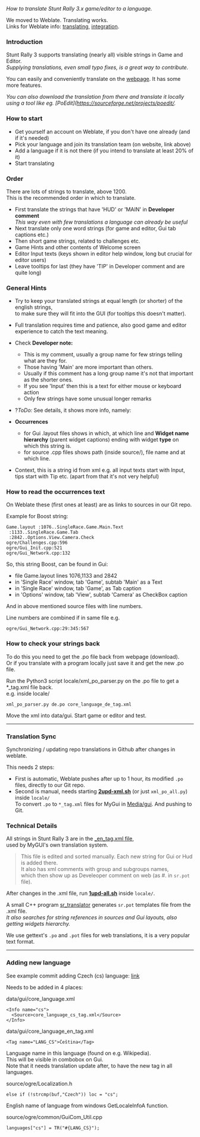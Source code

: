 _How to translate Stunt Rally 3.x game/editor to a language._

We moved to Weblate. Translating works.  
Links for Weblate info: [translating](https://docs.weblate.org/en/latest/user/translating.html), [integration](
https://docs.weblate.org/en/latest/devel/integration.html).

### Introduction

Stunt Rally 3 supports translating (nearly all) visible strings in Game and Editor.  
_Supplying translations, even small typo fixes, is a great way to contribute._

You can easily and conveniently translate on the [webpage](https://hosted.weblate.org/projects/stunt-rally-3/stunt-rally-3/). It has some more features.

_You can also download the translation from there and translate it locally using a tool like eg. [PoEdit](https://sourceforge.net/projects/poedit/._

### How to start

  - Get yourself an account on Weblate, if you don't have one already (and if it's needed)
  - Pick your language and join its translation team (on website, link above)
  - Add a language if it is not there (if you intend to translate at least 20% of it)
  - Start translating

### Order

There are lots of strings to translate, above 1200.  
This is the recommended order in which to translate.

  - First translate the strings that have 'HUD' or 'MAIN' in **Developer comment**  
    _This way even with few translations a language can already be useful_
  - Next translate only one word strings (for game and editor, Gui tab captions etc.)
  - Then short game strings, related to challenges etc.
  - Game Hints and other contents of Welcome screen
  - Editor Input texts (keys shown in editor help window, long but crucial for editor users)
  - Leave tooltips for last (they have 'TIP' in Developer comment and are quite long)

### General Hints

  * Try to keep your translated strings at equal length (or shorter) of the english strings,  
    to make sure they will fit into the GUI (for tooltips this doesn't matter).
  * Full translation requires time and patience, also good game and editor experience to catch the text meaning.

  * Check **Developer note:**
    * This is my comment, usually a group name for few strings telling what are they for.
    * Those having 'Main' are more important than others.
    * Usually if this comment has a long group name it's not that important as the shorter ones.
    * If you see 'Input' then this is a text for either mouse or keyboard action
    * Only few strings have some unusual longer remarks
  * ?_ToDo:_ See details, it shows more info, namely:
  * **Occurrences**
    * for Gui .layout files shows in which, at which line and   **Widget name hierarchy** (parent widget captions)   ending with widget **type** on which this string is.
    * for source .cpp files shows path (inside source/), file name and at which line.
  * Context, this is a string id from xml   e.g. all input texts start with Input, tips start with Tip etc. (apart from that it's not very helpful)

### How to read the occurrences text

On Weblate these (first ones at least) are as links to sources in our Git repo.

Example for Boost string:
```
Game.layout :1076..SingleRace.Game.Main.Text
 :1133..SingleRace.Game.Tab
 :2842..Options.View.Camera.Check
ogre/Challenges.cpp:596
ogre/Gui_Init.cpp:521
ogre/Gui_Network.cpp:132
```
So, this string Boost, can be found in Gui:
  * file Game.layout lines 1076,1133 and 2842
  * in 'Single Race' window, tab 'Game', subtab 'Main' as a Text
  * in 'Single Race' window, tab 'Game', as Tab caption
  * in 'Options' window, tab 'View', subtab 'Camera' as CheckBox caption

And in above mentioned source files with line numbers.

Line numbers are combined if in same file e.g.  
```
ogre/Gui_Network.cpp:29:345:567
```

### How to check your strings back

To do this you need to get the .po file back from webpage (download).  
Or if you translate with a program locally just save it and get the new .po file.  

Run the Python3 script locale/xml_po_parser.py on the .po file to get a *_tag.xml file back.  
e.g. inside locale/
```
xml_po_parser.py de.po core_language_de_tag.xml
```
Move the xml into data/gui. Start game or editor and test.

  
----


### Translation **Sync**

Synchronizing / updating repo translations in Github after changes in weblate.

This needs 2 steps:
- First is automatic, Weblate pushes after up to 1 hour, its modified `.po` files, directly to our Git repo.  
- Second is manual, needs starting **[2upd-xml.sh](../locale/2upd-xml.sh)** (or just `xml_po_all.py`) inside `locale/`  
  To convert `.po` to `*_tag.xml` files for MyGui in [Media/gui](../Media/gui/). And pushing to Git.  


### Technical Details

All strings in Stunt Rally 3 are in the [_en_tag.xml file](../Media/gui/core_language_en_tag.xml),  
used by MyGUI's own translation system.  

> This file is edited and sorted manually. Each new string for Gui or Hud is added there.  
It also has xml comments with group and subgroups names,  
which then show up as Develeoper comment on web (as #. in `sr.pot` file).

After changes in the .xml file, run **[1upd-all.sh](../locale/2upd-xml.sh)** inside `locale/`.

A small C++ program [sr_translator](../src/transl/main.cpp) generates `sr.pot` templates file from the .xml file.  
_It also searches for string references in sources and Gui layouts, also getting widgets hierarchy._

We use gettext's `.po` and `.pot` files for web translations, it is a very popular text format.


----

### Adding new language

See example commit adding Czech (cs) language: [link](https://github.com/stuntrally/stuntrally/commit/18018ecff5ddc27eea7d26f023e2ecea554d5e88)

Needs to be added in 4 places:

data/gui/core_language.xml
```
<Info name="cs">
  <Source>core_language_cs_tag.xml</Source>
</Info>
```

data/gui/core_language_en_tag.xml
```
<Tag name="LANG_CS">Čeština</Tag>
```
Language name in this language (found on e.g. Wikipedia).  
This will be visible in combobox on Gui.  
Note that it needs translation update after, to have the new tag in all languages.

source/ogre/Localization.h  
```
else if (!strcmp(buf,"Czech")) loc = "cs";
```
English name of language from windows GetLocaleInfoA function.

source/ogre/common/GuiCom_Util.cpp
```
languages["cs"] = TR("#{LANG_CS}");
```

  
